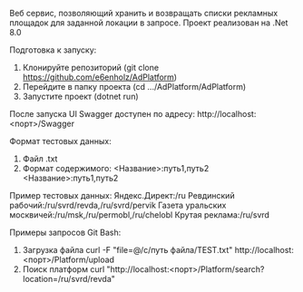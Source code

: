 Веб сервис, позволяющий хранить и возвращать списки рекламных площадок для заданной локации в запросе. Проект реализован на .Net 8.0

Подготовка к запуску:
1. Клонируйте репозиторий (git clone https://github.com/e6enholz/AdPlatform)
2. Перейдите в папку проекта (cd .../AdPlatform/AdPlatform)
3. Запустите проект (dotnet run)

После запуска UI Swagger доступен по адресу: http://localhost:<порт>/Swagger

Формат тестовых данных:
1. Файл .txt
2. Формат содержимого:
<Название>:путь1,путь2
<Название>:путь1,путь2

Пример тестовых данных:
Яндекс.Директ:/ru
Ревдинский рабочий:/ru/svrd/revda,/ru/svrd/pervik
Газета уральских москвичей:/ru/msk,/ru/permobl,/ru/chelobl
Крутая реклама:/ru/svrd

Примеры запросов Git Bash:
1. Загрузка файла
curl -F "file=@/c/путь файла/TEST.txt" http://localhost:<порт>/Platform/upload
2. Поиск платформ
curl "http://localhost:<порт>/Platform/search?location=/ru/svrd/revda"

